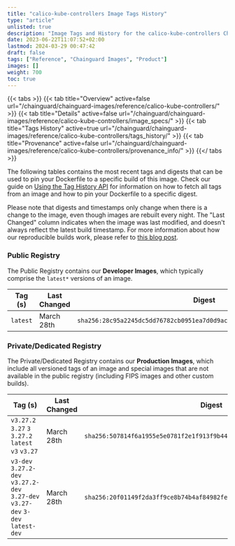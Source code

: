 ```yaml
---
title: "calico-kube-controllers Image Tags History"
type: "article"
unlisted: true
description: "Image Tags and History for the calico-kube-controllers Chainguard Image"
date: 2023-06-22T11:07:52+02:00
lastmod: 2024-03-29 00:47:42
draft: false
tags: ["Reference", "Chainguard Images", "Product"]
images: []
weight: 700
toc: true
---
```


{{< tabs >}}
{{< tab title="Overview" active=false url="/chainguard/chainguard-images/reference/calico-kube-controllers/" >}}
{{< tab title="Details" active=false url="/chainguard/chainguard-images/reference/calico-kube-controllers/image_specs/" >}}
{{< tab title="Tags History" active=true url="/chainguard/chainguard-images/reference/calico-kube-controllers/tags_history/" >}}
{{< tab title="Provenance" active=false url="/chainguard/chainguard-images/reference/calico-kube-controllers/provenance_info/" >}}
{{</ tabs >}}

The following tables contains the most recent tags and digests that can be used to pin your Dockerfile to a specific build of this image. Check our guide on [Using the Tag History API](/chainguard/chainguard-images/using-the-tag-history-api/) for information on how to fetch all tags from an image and how to pin your Dockerfile to a specific digest.

Please note that digests and timestamps only change when there is a change to the image, even though images are rebuilt every night. The "Last Changed" column indicates when the image was last modified, and doesn't always reflect the latest build timestamp. For more information about how our reproducible builds work, please refer to [this blog post](https://www.chainguard.dev/unchained/reproducing-chainguards-reproducible-image-builds).

### Public Registry
The Public Registry contains our **Developer Images**, which typically comprise the `latest*` versions of an image.

| Tag (s)   | Last Changed | Digest                                                                    |
|-----------|--------------|---------------------------------------------------------------------------|
|  `latest` | March 28th   | `sha256:28c95a2245dc5dd76782cb0951ea7d0d9ace5e685369c3efd64d12b3d74663ce` |


### Private/Dedicated Registry
The Private/Dedicated Registry contains our **Production Images**, which include all versioned tags of an image and special images that are not available in the public registry (including FIPS images and other custom builds).

| Tag (s)                                                                          | Last Changed | Digest                                                                    |
|----------------------------------------------------------------------------------|--------------|---------------------------------------------------------------------------|
|  `v3.27.2` `3.27` `3` `3.27.2` `latest` `v3` `v3.27`                             | March 28th   | `sha256:507814f6a1955e5e0781f2e1f913f9b4412701594b5345ac3969cea7f7e77e5c` |
|  `v3-dev` `3.27.2-dev` `v3.27.2-dev` `3.27-dev` `v3.27-dev` `3-dev` `latest-dev` | March 28th   | `sha256:20f01149f2da3ff9ce8b74b4af84982fe32665b22c7ce17afde3db5051578dad` |

